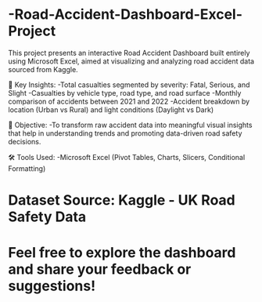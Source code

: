 # -Road-Accident-Dashboard-Excel-Project
This project presents an interactive Road Accident Dashboard built entirely using Microsoft Excel, aimed at visualizing and analyzing road accident data sourced from Kaggle.

📌 Key Insights:
-Total casualties segmented by severity: Fatal, Serious, and Slight
-Casualties by vehicle type, road type, and road surface
-Monthly comparison of accidents between 2021 and 2022
-Accident breakdown by location (Urban vs Rural) and light conditions (Daylight vs Dark)

🎯 Objective:
-To transform raw accident data into meaningful visual insights that help in understanding trends and promoting data-driven road safety decisions.

🛠 Tools Used:
-Microsoft Excel (Pivot Tables, Charts, Slicers, Conditional Formatting)

# Dataset Source: Kaggle - UK Road Safety Data
# Feel free to explore the dashboard and share your feedback or suggestions!
